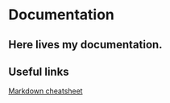 # Documentation

Here lives my documentation.
---


## Useful links

[Markdown cheatsheet](https://github.com/adam-p/markdown-here/wiki/Markdown-Cheatsheet)
